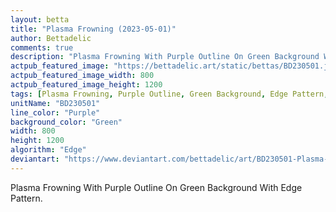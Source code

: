 ```yaml
---
layout: betta
title: "Plasma Frowning (2023-05-01)"
author: Bettadelic
comments: true
description: "Plasma Frowning With Purple Outline On Green Background With Edge Pattern."
actpub_featured_image: "https://bettadelic.art/static/bettas/BD230501.jpg"
actpub_featured_image_width: 800
actpub_featured_image_height: 1200
tags: [Plasma Frowning, Purple Outline, Green Background, Edge Pattern, May 2023]
unitName: "BD230501"
line_color: "Purple"
background_color: "Green"
width: 800
height: 1200
algorithm: "Edge"
deviantart: "https://www.deviantart.com/bettadelic/art/BD230501-Plasma-Frowning-2023-05-01-960602908"
---
```


Plasma Frowning With Purple Outline On Green Background With Edge Pattern.
